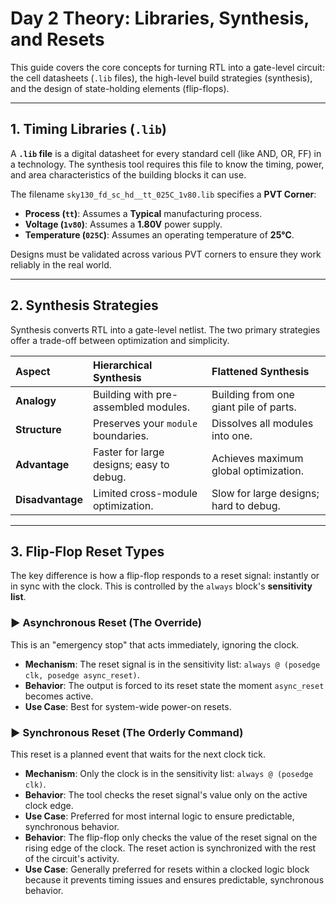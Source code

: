 # Day 2 Theory: Libraries, Synthesis, and Resets

This guide covers the core concepts for turning RTL into a gate-level circuit: the cell datasheets (`.lib` files), the high-level build strategies (synthesis), and the design of state-holding elements (flip-flops).

---

## 1. Timing Libraries (`.lib`)

A **`.lib` file** is a digital datasheet for every standard cell (like AND, OR, FF) in a technology. The synthesis tool requires this file to know the timing, power, and area characteristics of the building blocks it can use.

The filename `sky130_fd_sc_hd__tt_025C_1v80.lib` specifies a **PVT Corner**:
* **Process (`tt`)**: Assumes a **Typical** manufacturing process.
* **Voltage (`1v80`)**: Assumes a **1.80V** power supply.
* **Temperature (`025C`)**: Assumes an operating temperature of **25°C**.

Designs must be validated across various PVT corners to ensure they work reliably in the real world.

---

## 2. Synthesis Strategies

Synthesis converts RTL into a gate-level netlist. The two primary strategies offer a trade-off between optimization and simplicity.

| Aspect | Hierarchical Synthesis | Flattened Synthesis |
| :--- | :--- | :--- |
| **Analogy** | Building with pre-assembled modules. | Building from one giant pile of parts. |
| **Structure** | Preserves your `module` boundaries. | Dissolves all modules into one. |
| **Advantage** | Faster for large designs; easy to debug. | Achieves maximum global optimization. |
| **Disadvantage** | Limited cross-module optimization. | Slow for large designs; hard to debug. |

---

## 3. Flip-Flop Reset Types

The key difference is how a flip-flop responds to a reset signal: instantly or in sync with the clock. This is controlled by the `always` block's **sensitivity list**.

### ► Asynchronous Reset (The Override)
This is an "emergency stop" that acts immediately, ignoring the clock.

* **Mechanism**: The reset signal is in the sensitivity list: `always @ (posedge clk, posedge async_reset)`.
* **Behavior**: The output is forced to its reset state the moment `async_reset` becomes active.
* **Use Case**: Best for system-wide power-on resets.

### ► Synchronous Reset (The Orderly Command)
This reset is a planned event that waits for the next clock tick.

* **Mechanism**: Only the clock is in the sensitivity list: `always @ (posedge clk)`.
* **Behavior**: The tool checks the reset signal's value only on the active clock edge.
* **Use Case**: Preferred for most internal logic to ensure predictable, synchronous behavior.
* **Behavior**: The flip-flop only checks the value of the reset signal on the rising edge of the clock. The reset action is synchronized with the rest of the circuit's activity.
* **Use Case**: Generally preferred for resets within a clocked logic block because it prevents timing issues and ensures predictable, synchronous behavior.
